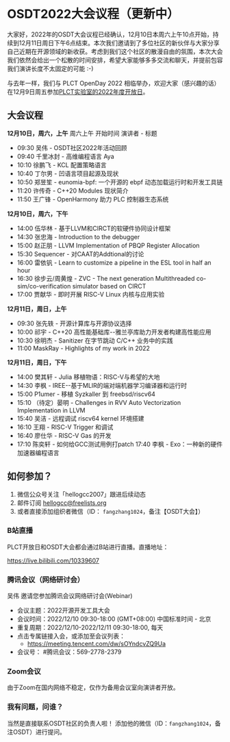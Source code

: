 # OSDT2022大会议程（更新中）

大家好，2022年的OSDT大会议程已经确认，12月10日本周六上午10点开始，持续到12月11日周日下午6点结束。本次我们邀请到了多位社区的新伙伴与大家分享自己近期在开源领域的新收获。考虑到我们这个社区的散漫自由的氛围，本次大会我们依然会给出一个松散的时间安排，希望大家能够多多交流和聊天，并提前包容我们演讲长度不太固定的可能 :-)

与去年一样，我们与 PLCT OpenDay 2022 相临举办，欢迎大家（感兴趣的话）在12月9日周五参加[PLCT实验室的2022年度开放日](https://zhuanlan.zhihu.com/p/587839832)。

## 大会议程

**12月10日，周六，上午**
周六上午	开始时间	演讲者	-	标题
-	09:30	吴伟	-	OSDT社区2022年活动回顾
-	09:40	千里冰封	-	高维编程语言 Aya
-	10:10	徐鹏飞	-	KCL 配置策略语言
-	10:40	丁尔男	-	凹语言项目起源及现状
-	10:50	郑昱笙	-	eunomia-bpf: 一个开源的 ebpf 动态加载运行时和开发工具链
-	11:20	许传奇	-	C++20 Modules 现状简介
- 11:50 王广锋 - OpenHarmony 助力 PLC 控制器生态系统

**12月10日，周六，下午**
-	14:00	伍华林	-	基于LLVM和CIRCT的软硬件协同设计框架
-	14:30	张忠海	-	Introduction to the debugger
-	15:00	赵正朋	-	LLVM Implementation of PBQP Register Allocation
-	15:30	Sequencer	-	对CAAT的Addtional的讨论
-	16:00	雷依钒	-	Learn to customize a pipeline in the ESL tool in half an hour
-	16:30	徐步云/周黄煌	-	ZVC - The next generation Multithreaded co-sim/co-verification simulator based on CIRCT
-	17:00	贾献华	-	即时开展 RISC-V Linux 内核与应用实验

**12月11日，周日，上午**
-	09:30	张先轶	-	开源计算库与开源协议选择
-	10:00	祁宇	-	C++20 高性能基础库--雅兰亭库助力开发者构建高性能应用
-	10:30	徐明杰	-	Sanitizer 在字节跳动 C/C++ 业务中的实践
-	11:00	MaskRay	-	Highlights of my work in 2022

**12月11日，周日，下午**
-	14:00	樊其轩 	-	Julia 移植物语：RISC-V与希望的大地
-	14:30	李枫	-	IREE--基于MLIR的端对端机器学习编译器和运行时
-	15:00	P1umer	-	移植 Syzkaller 到 freebsd/riscv64
-	15:10	（待定）晏明	-	Challenges in RVV Auto Vectorization Implementation in LLVM
-	15:40	吴洁	-	远程调试 riscv64 kernel 环境搭建
-	16:10	王翔	-	RISC-V Trigger 和调试
-	16:40	廖仕华	-	RISC-V Gas 的开发
-	17:10	陈奕轩	-	如何给GCC测试用例打patch
	17:40	李枫	-	Exo：一种新的硬件加速器编程语言

## 如何参加？

1. 微信公众号关注「hellogcc2007」跟进后续动态
2. 邮件订阅 hellogcc@freelists.org
3. 或者直接添加组织者微信（ID： `fangzhang1024`，备注【OSDT大会】）

### B站直播

PLCT开放日和OSDT大会都会通过B站进行直播。直播地址：

https://live.bilibili.com/10339607

### 腾讯会议（网络研讨会）

吴伟 邀请您参加腾讯会议网络研讨会(Webinar)
- 会议主题：2022开源开发工具大会
- 会议时间：2022/12/10 09:30-18:00 (GMT+08:00) 中国标准时间 - 北京
- 重复周期：2022/12/10-2022/12/11 09:30-18:00, 每天
- 点击专属链接入会，或添加至会议列表：
  - https://meeting.tencent.com/dw/sOYndcvZQ9Ua
- 会议号： #腾讯会议：569-2778-2379

### Zoom会议

由于Zoom在国内网络不稳定，仅作为备用会议室向演讲者开放。

### 我有问题，问谁？

当然是直接联系OSDT社区的负责人啦！
添加他的微信（ID：`fangzhang1024`，备注OSDT）进行提问。

